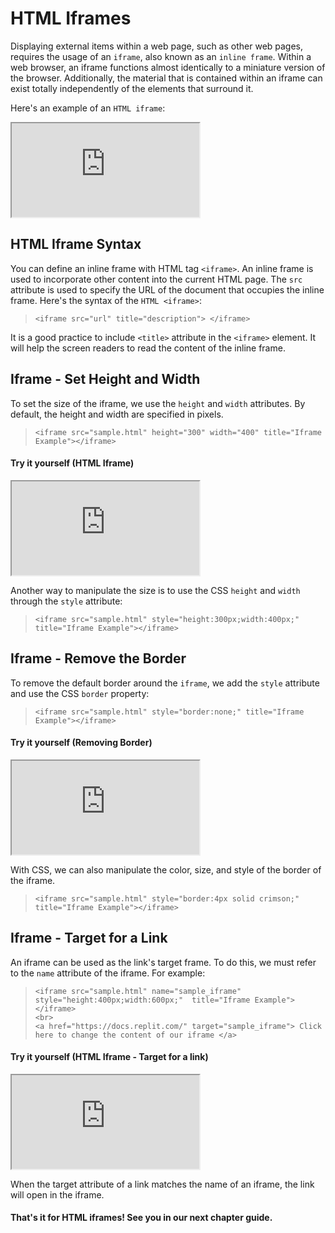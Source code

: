 # HTML Iframes
Displaying external items within a web page, such as other web pages, requires the usage of an `iframe`, also known as an `inline frame`. Within a web browser, an iframe functions almost identically to a miniature version of the browser. Additionally, the material that is contained within an iframe can exist totally independently of the elements that surround it.

Here's an example of an `HTML iframe`:
<iframe src="https://docs.replit.com/" title="replit docs"></iframe>

## HTML Iframe Syntax
You can define an inline frame with HTML tag `<iframe>`. An inline frame is used to incorporate other content into the current HTML page. The `src` attribute is used to specify the URL of the document that occupies the inline frame. Here's the syntax of the `HTML <iframe>`:
>```
> <iframe src="url" title="description"> </iframe>
>```
It is a good practice to include `<title>` attribute in the `<iframe>` element. It will help the screen readers to read the content of the inline frame. 

## Iframe - Set Height and Width
To set the size of the iframe, we use the `height` and `width` attributes. By default, the height and width are specified in pixels.

>```
> <iframe src="sample.html" height="300" width="400" title="Iframe Example"></iframe>
>```
#### Try it yourself (HTML Iframe)
<iframe src="https://replit.com/@PauleenGregana/HTML-Iframe-Sample-1?lite=true"></iframe>

Another way to manipulate the size is to use the CSS `height` and `width` through the `style` attribute:

>```
><iframe src="sample.html" style="height:300px;width:400px;" title="Iframe Example"></iframe>
>```

## Iframe - Remove the Border
To remove the default border around the `iframe`, we add the `style` attribute and use the CSS `border` property:

>```
> <iframe src="sample.html" style="border:none;" title="Iframe Example"></iframe>
>```
#### Try it yourself (Removing Border)
<iframe src="https://replit.com/@PauleenGregana/HTML-Iframes-Sample-2?lite=true"></iframe>

With CSS, we can also manipulate the color, size, and style of the border of the iframe.
>```
> <iframe src="sample.html" style="border:4px solid crimson;" title="Iframe Example"></iframe>
>```

## Iframe - Target for a Link
An iframe can be used as the link's target frame. To do this, we must refer to the `name` attribute of the iframe. For example:

>```
> <iframe src="sample.html" name="sample_iframe" style="height:400px;width:600px;"  title="Iframe Example"></iframe>
> <br>
> <a href="https://docs.replit.com/" target="sample_iframe"> Click here to change the content of our iframe </a>
>```
#### Try it yourself (HTML Iframe - Target for a link)
<iframe src="https://replit.com/@PauleenGregana/HTML-Iframes-Sample-3?lite=true"></iframe>

When the target attribute of a link matches the name of an iframe, the link will open in the iframe.

#### That's it for HTML iframes! See you in our next chapter guide. 